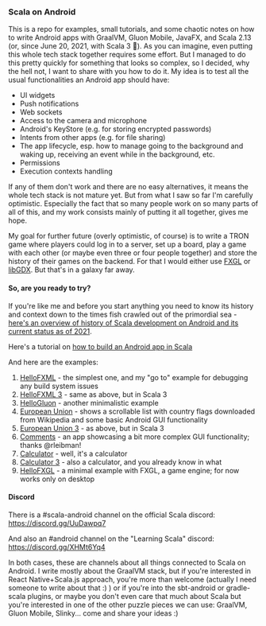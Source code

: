 ### Scala on Android

This is a repo for examples, small tutorials, and some chaotic notes on how to write Android apps with GraalVM, Gluon Mobile, JavaFX, and Scala 2.13 (or, since June 20, 2021, with Scala 3 🎉). As you can imagine, even putting this whole tech stack together requires some effort. But I managed to do this pretty quickly for something that looks so complex, so I decided, why the hell not, I want to share with you how to do it. My idea is to test all the usual functionalities an Android app should have:
 * UI widgets
 * Push notifications
 * Web sockets
 * Access to the camera and microphone
 * Android's KeyStore (e.g. for storing encrypted passwords)
 * Intents from other apps (e.g. for file sharing)
 * The app lifecycle, esp. how to manage going to the background and waking up, receiving an event while in the background, etc.
 * Permissions
 * Execution contexts handling
 
If any of them don't work and there are no easy alternatives, it means the whole tech stack is not mature yet. But from what I saw so far I'm carefully optimistic. Especially the fact that so many people work on so many parts of all of this, and my work consists mainly of putting it all together, gives me hope. 

My goal for further future (overly optimistic, of course) is to write a TRON game where players could log in to a server, set up a board, play a game with each other (or maybe even three or four people together) and store the history of their games on the backend. For that I would either use [FXGL](https://github.com/AlmasB/FXGL) or [libGDX](https://libgdx.badlogicgames.com/). But that's in a galaxy far away.

#### So, are you ready to try?

If you're like me and before you start anything you need to know its history and context down to the times fish crawled out of the primordial sea - [here's an overview of history of Scala development on Android and its current status as of 2021](https://makingthematrix.wordpress.com/2021/03/17/scala-on-android/). 

Here's a tutorial on [how to build an Android app in Scala](https://makingthematrix.wordpress.com/2021/04/07/how-to-build-an-android-app-in-scala-2-13/)

And here are the examples:
1. [HelloFXML](https://github.com/makingthematrix/scalaonandroid/wiki/HelloFXML-example) - the simplest one, and my "go to" example for debugging any build system issues
2. [HelloFXML 3](https://github.com/makingthematrix/scalaonandroid/tree/main/HelloFXML3) - same as above, but in Scala 3
3. [HelloGluon](https://github.com/makingthematrix/scalaonandroid/wiki/HelloGluon-example-(aka-DummyApp)) - another minimalistic example
4. [European Union](https://github.com/makingthematrix/scalaonandroid/wiki/European-Union-(and-Scotland)-example) - shows a scrollable list with country flags downloaded from Wikipedia and some basic Android GUI functionality
5. [European Union 3](https://github.com/makingthematrix/scalaonandroid/tree/main/europeanunion3) - as above, but in Scala 3
6. [Comments](https://github.com/makingthematrix/scalaonandroid/tree/main/comments) - an app showcasing a bit more complex GUI functionality; thanks @rleibman!
7. [Calculator](https://github.com/makingthematrix/scalaonandroid/tree/main/calculator) - well, it's a calculator
8. [Calculator 3](https://github.com/makingthematrix/scalaonandroid/tree/main/calculator3) - also a calculator, and you already know in what
9. [HelloFXGL](https://github.com/makingthematrix/scalaonandroid/tree/main/HelloFXGL) - a minimal example with FXGL, a game engine; for now works only on desktop


#### Discord

There is a #scala-android channel on the official Scala discord: https://discord.gg/UuDawpq7 

And also an #android channel on the "Learning Scala" discord: https://discord.gg/XHMt6Yq4

In both cases, these are channels about all things connected to Scala on Android. I write mostly about the GraalVM stack, but if you're interested in React Native+Scala.js approach, you're more than welcome (actually I need someone to write about that :) ) or if you're into the sbt-android or gradle-scala plugins, or maybe you don't even care that much about Scala but you're interested in one of the other puzzle pieces we can use: GraalVM, Gluon Mobile, Slinky... come and share your ideas :)
